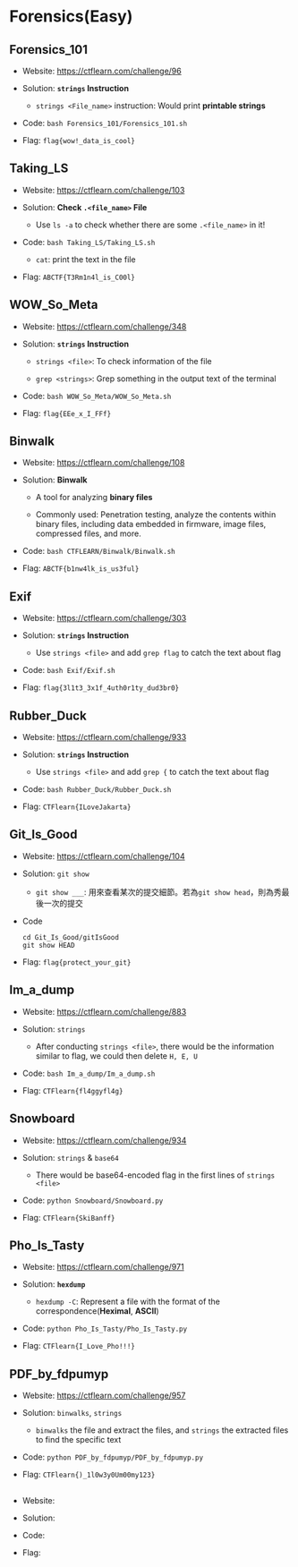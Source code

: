 # Forensics(Easy)

## Forensics_101 

* Website: https://ctflearn.com/challenge/96

* Solution: **```strings``` Instruction**

    * ```strings <File_name>``` instruction: Would print **printable strings**

* Code: ```bash Forensics_101/Forensics_101.sh```

* Flag: ```flag{wow!_data_is_cool}```

## Taking_LS

* Website: https://ctflearn.com/challenge/103

* Solution: **Check ```.<file_name>``` File**

    * Use ```ls -a``` to check whether there are some ```.<file_name>``` in it!

* Code: ```bash Taking_LS/Taking_LS.sh```

    * ```cat```: print the text in the file

* Flag: ```ABCTF{T3Rm1n4l_is_C00l}```

## WOW_So_Meta

* Website: https://ctflearn.com/challenge/348

* Solution: **```strings``` Instruction**

    * ```strings <file>```: To check information of the file

    * ```grep <strings>```: Grep something in the output text of the terminal

* Code: ```bash WOW_So_Meta/WOW_So_Meta.sh```

* Flag: ```flag{EEe_x_I_FFf}```

## Binwalk

* Website: https://ctflearn.com/challenge/108

* Solution: **Binwalk**

    * A tool for analyzing **binary files**
    
    * Commonly used: Penetration testing, analyze the contents within binary files, including data embedded in firmware, image files, compressed files, and more.

* Code: ```bash CTFLEARN/Binwalk/Binwalk.sh```

* Flag: ```ABCTF{b1nw4lk_is_us3ful}```

## Exif

* Website: https://ctflearn.com/challenge/303

* Solution: **```strings``` Instruction**

    * Use ```strings <file>``` and add ```grep flag``` to catch the text about flag

* Code: ```bash Exif/Exif.sh```

* Flag: ```flag{3l1t3_3x1f_4uth0r1ty_dud3br0}```

## Rubber_Duck

* Website: https://ctflearn.com/challenge/933

* Solution: **```strings``` Instruction**

    * Use ```strings <file>``` and add ```grep {``` to catch the text about flag

* Code: ```bash Rubber_Duck/Rubber_Duck.sh```

* Flag: ```CTFlearn{ILoveJakarta}```

## Git_Is_Good

* Website: https://ctflearn.com/challenge/104

* Solution: ```git show```

    * ```git show ___```: 用來查看某次的提交細節。若為```git show head```，則為秀最後一次的提交

* Code

    ```
    cd Git_Is_Good/gitIsGood
    git show HEAD
    ```

* Flag: ```flag{protect_your_git}```

## Im_a_dump

* Website: https://ctflearn.com/challenge/883

* Solution: ```strings```

    * After conducting ```strings <file>```, there would be the  information similar to flag, we could then delete ```H, E, U```

* Code: ```bash Im_a_dump/Im_a_dump.sh```

* Flag: ```CTFlearn{fl4ggyfl4g}```

## Snowboard 

* Website: https://ctflearn.com/challenge/934

* Solution: ```strings``` & ```base64```

    * There would be base64-encoded flag in the first lines of ```strings <file>```

* Code: ```python Snowboard/Snowboard.py```

* Flag: ```CTFlearn{SkiBanff}```

## Pho_Is_Tasty

* Website: https://ctflearn.com/challenge/971

* Solution: **```hexdump```**

    * ```hexdump -C```: Represent a file with the format of the correspondence(**Heximal**, **ASCII**)

* Code: ```python Pho_Is_Tasty/Pho_Is_Tasty.py```

* Flag: ```CTFlearn{I_Love_Pho!!!}```

## PDF_by_fdpumyp

* Website: https://ctflearn.com/challenge/957

* Solution: ```binwalks```, ```strings```

    * ```binwalks``` the file and extract the files, and ```strings``` the extracted files to find the specific text

* Code: ```python PDF_by_fdpumyp/PDF_by_fdpumyp.py```

* Flag: ```CTFlearn{)_1l0w3y0Um00my123}```

## 

* Website:

* Solution: 

* Code:

* Flag: 